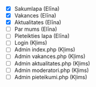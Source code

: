 - [x] Sakumlapa (Elīna)
- [x] Vakances (Elīna)
- [x] Aktualitates (Elīna)
- [ ] Par mums (Elīna)
- [ ] Pieteikties lapa (Elīna)
- [ ] Login (Kļims)
- [ ] Admin index.php (Kļims)
- [ ] Admin vakances.php (Kļims)
- [ ] Admin aktualitates.php (Kļims)
- [ ] Admin moderatori.php (Kļims)
- [ ] Admin pieteikumi.php (Kļims)
